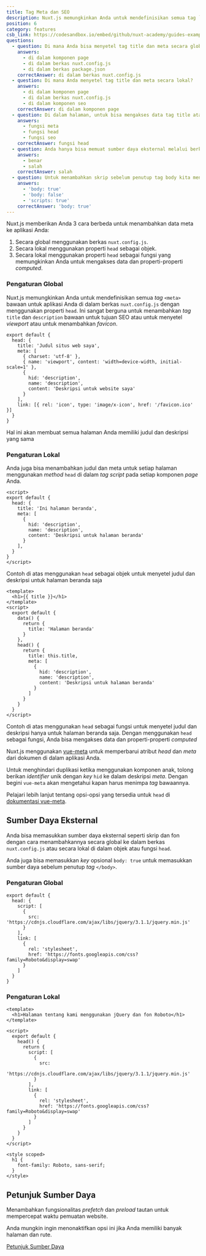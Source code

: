 ```yaml
---
title: Tag Meta dan SEO
description: Nuxt.js memungkinkan Anda untuk mendefinisikan semua tag `<meta>` bawaan untuk aplikasi Anda di dalam berkas nuxt.config.js dengan menggunakan properti `head`. Ini sangat berguna untuk menambahkan tag `title` dan `description` bawaan untuk tujuan SEO atau untuk menyetel viewport atau untuk menambahkan favicon.
position: 6
category: features
csb_link: https://codesandbox.io/embed/github/nuxt-academy/guides-examples/tree/master/03_features/06_meta_tags_seo?fontsize=14&hidenavigation=1&theme=dark
questions:
  - question: Di mana Anda bisa menyetel tag title dan meta secara global?
    answers:
      - di dalam komponen page
      - di dalam berkas nuxt.config.js
      - di dalam berkas package.json
    correctAnswer: di dalam berkas nuxt.config.js
  - question: Di mana Anda menyetel tag title dan meta secara lokal?
    answers:
      - di dalam komponen page
      - di dalam berkas nuxt.config.js
      - di dalam komponen seo
    correctAnswer: di dalam komponen page
  - question: Di dalam halaman, untuk bisa mengakses data tag title atau meta description Anda menggunakan...
    answers:
      - fungsi meta
      - fungsi head
      - fungsi seo
    correctAnswer: fungsi head
  - question: Anda hanya bisa memuat sumber daya eksternal melalui berkas nuxt.config.js
    answers:
      - benar
      - salah
    correctAnswer: salah
  - question: Untuk menambahkan skrip sebelum penutup tag body kita menggunakan...
    answers:
      - 'body: true'
      - 'body: false'
      - 'scripts: true'
    correctAnswer: 'body: true'
---
```


Nuxt.js memberikan Anda 3 cara berbeda untuk menambahkan data meta ke aplikasi Anda:

1. Secara global menggunakan berkas `nuxt.config.js`.
2. Secara lokal menggunakan properti `head` sebagai objek.
3. Secara lokal menggunakan properti `head` sebagai fungsi yang memungkinkan Anda untuk mengakses data dan properti-properti _computed_.

### Pengaturan Global

Nuxt.js memungkinkan Anda untuk mendefinisikan semua _tag_ `<meta>` bawaan untuk aplikasi Anda di dalam berkas `nuxt.config.js` dengan menggunakan properti `head`. Ini sangat berguna untuk menambahkan _tag_ `title` dan `description` bawaan untuk tujuan SEO atau untuk menyetel _viewport_ atau untuk menambahkan _favicon_.

```js{}[nuxt.config.js]
export default {
  head: {
    title: 'Judul situs web saya',
    meta: [
      { charset: 'utf-8' },
      { name: 'viewport', content: 'width=device-width, initial-scale=1' },
      {
        hid: 'description',
        name: 'description',
        content: 'Deskripsi untuk website saya'
      }
    ],
    link: [{ rel: 'icon', type: 'image/x-icon', href: '/favicon.ico' }]
  }
}
```

<base-alert type="info">

Hal ini akan membuat semua halaman Anda memiliki judul dan deskripsi yang sama

</base-alert>

### Pengaturan Lokal

Anda juga bisa menambahkan judul dan meta untuk setiap halaman menggunakan _method_ `head` di dalam _tag script_ pada setiap komponen _page_ Anda.

```js{}[pages/index.vue]
<script>
export default {
  head: {
    title: 'Ini halaman beranda',
    meta: [
      {
        hid: 'description',
        name: 'description',
        content: 'Deskripsi untuk halaman beranda'
      }
    ],
  }
}
</script>
```

<base-alert type="info">

Contoh di atas menggunakan `head` sebagai objek untuk menyetel judul dan deskripsi untuk halaman beranda saja

</base-alert>

```html{}[pages/index.vue]
<template>
  <h1>{{ title }}</h1>
</template>
<script>
  export default {
    data() {
      return {
        title: 'Halaman beranda'
      }
    },
    head() {
      return {
        title: this.title,
        meta: [
          {
            hid: 'description',
            name: 'description',
            content: 'Deskripsi untuk halaman beranda'
          }
        ]
      }
    }
  }
</script>
```

<base-alert type="info">

Contoh di atas menggunakan `head` sebagai fungsi untuk menyetel judul dan deskripsi hanya untuk halaman beranda saja. Dengan menggunakan `head` sebagai fungsi, Anda bisa mengakses data dan properti-properti _computed_

</base-alert>

Nuxt.js menggunakan [vue-meta](https://vue-meta.nuxtjs.org/) untuk memperbarui atribut _head_ dan _meta_ dari dokumen di dalam aplikasi Anda.

<base-alert>

Untuk menghindari duplikasi ketika menggunakan komponen anak, tolong berikan _identifier_ unik dengan _key_ `hid` ke dalam deskripsi _meta_. Dengan begini `vue-meta` akan mengetahui kapan harus menimpa _tag_ bawaannya.

</base-alert>

<base-alert type="next">

Pelajari lebih lanjut tentang opsi-opsi yang tersedia untuk `head` di [dokumentasi vue-meta](https://vue-meta.nuxtjs.org/api/#metainfo-properties).

</base-alert>

## Sumber Daya Eksternal

Anda bisa memasukkan sumber daya eksternal seperti skrip dan fon dengan cara menambahkannya secara global ke dalam berkas `nuxt.config.js` atau secara lokal di dalam objek atau fungsi `head`.

<base-alert type="info">

Anda juga bisa memasukkan _key_ opsional `body: true` untuk memasukkan sumber daya sebelum penutup _tag_ `</body>`.

</base-alert>

### Pengaturan Global

```js{}[nuxt.config.js]
export default {
  head: {
    script: [
      {
        src: 'https://cdnjs.cloudflare.com/ajax/libs/jquery/3.1.1/jquery.min.js'
      }
    ],
    link: [
      {
        rel: 'stylesheet',
        href: 'https://fonts.googleapis.com/css?family=Roboto&display=swap'
      }
    ]
  }
}
```

### Pengaturan Lokal

```html{}[pages/index.vue]
<template>
  <h1>Halaman tentang kami menggunakan jQuery dan fon Roboto</h1>
</template>

<script>
  export default {
    head() {
      return {
        script: [
          {
            src:
              'https://cdnjs.cloudflare.com/ajax/libs/jquery/3.1.1/jquery.min.js'
          }
        ],
        link: [
          {
            rel: 'stylesheet',
            href: 'https://fonts.googleapis.com/css?family=Roboto&display=swap'
          }
        ]
      }
    }
  }
</script>

<style scoped>
  h1 {
    font-family: Roboto, sans-serif;
  }
</style>
```

## Petunjuk Sumber Daya

Menambahkan fungsionalitas _prefetch_ dan _preload_ tautan untuk mempercepat waktu pemuatan website.

Anda mungkin ingin menonaktifkan opsi ini jika Anda memiliki banyak halaman dan rute.

<base-alert type="next">

[Petunjuk Sumber Daya](/docs/2.x/configuration-glossary/configuration-render#resourcehints)

</base-alert>

<app-modal>
  <code-sandbox  :src="csb_link"></code-sandbox>
</app-modal>

<quiz :questions="questions"></quiz>
